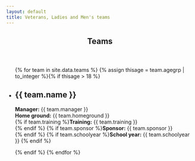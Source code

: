 ```yaml
---
layout: default
title: Veterans, Ladies and Men's teams
---
```


<article id="main">
    <header class="special container">
        <span class="icon fa-futbol-o"></span>
        <h2>Teams</h2>
    </header>
    <section class="wrapper style4 container">
        <ul class="posts">
          {% for team in site.data.teams %}
	  {% assign thisage = team.agegrp | to_integer %}{% if thisage > 18 %}
            <li class="wrapper style1">
              <h2>{{ team.name }}</h2>
<p><strong>Manager:</strong> {{ team.manager }} <br />
<strong>Home ground:</strong> {{ team.homeground }} <br />
{% if team.training %}<strong>Training:</strong> {{ team.training }} <br /> {% endif %}
{% if team.sponsor %}<strong>Sponsor:</strong> {{ team.sponsor }} <br /> {% endif %}
{% if team.schoolyear %}<strong>School year:</strong> {{ team.schoolyear }} {% endif %}
</p>
            </li>
	  {% endif %}
          {% endfor %}
        </ul>
    </section>
</article>

